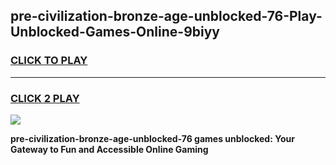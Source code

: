 
## pre-civilization-bronze-age-unblocked-76-Play-Unblocked-Games-Online-9biyy
<h3>
<a href="https://premium76.site?title=pre-civilization-bronze-age-unblocked-76&ref=25A">CLICK TO PLAY</a></h3>
<hr>

<h3>
<a href="https://premium76.site?title=pre-civilization-bronze-age-unblocked-76&ref=25A">CLICK 2 PLAY</a>
  
</h3>

<a href="https://premium76.site?title=pre-civilization-bronze-age-unblocked-76&ref=25A"><img src="https://clearcache.store/games.png"></a>


**pre-civilization-bronze-age-unblocked-76 games unblocked: Your Gateway to Fun and Accessible Online Gaming**
